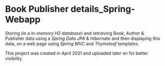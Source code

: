 # Book Publisher details_Spring-Webapp

Storing (in a *in-memory H2 database*) and retrieving Book, Author & Publisher data using a *Spring Data JPA*  & *Hibernate* and then displaying this data, on a web page using *Spring MVC* and *Thymeleaf* templates.  

This project was created in April 2021 and uploaded later on for better visibility.
